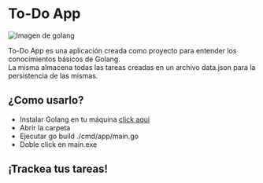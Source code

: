 # To-Do App
![Imagen de golang]([https://technology.riotgames.com/sites/default/files/articles/116/golangheader.png])

To-Do App es una aplicación creada como proyecto para entender los conocimientos básicos de Golang. <br>
La misma almacena todas las tareas creadas en un archivo data.json para la persistencia de las mismas. <br>

## ¿Como usarlo?
- Instalar Golang en tu máquina [click aqui](https://go.dev/dl/)
- Abrir la carpeta
- Ejecutar go build ./cmd/app/main.go
- Doble click en main.exe

## ¡Trackea tus tareas!
